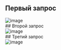 ## Первый запрос <br/>
![image](https://user-images.githubusercontent.com/58917370/165915779-ca774e51-9b93-44be-add1-160e4fdada1a.png)
<br/> ## Второй запрос <br/>
![image](https://user-images.githubusercontent.com/58917370/165916139-66b0ed8b-2976-4b5c-a634-0c2f9f803f54.png)
<br/> ## Третий запрос <br/>
![image](https://user-images.githubusercontent.com/58917370/165916615-1883120e-b996-4e19-87e5-5dea516639bd.png)
